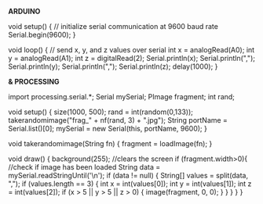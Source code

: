 **ARDUINO**

void setup() {
  // initialize serial communication at 9600 baud rate
  Serial.begin(9600);
}

void loop() {
  // send x, y, and z values over serial
  int x = analogRead(A0);
  int y = analogRead(A1);
  int z = digitalRead(2);
  Serial.println(x);
  Serial.println(",");
  Serial.println(y);
  Serial.println(",");
  Serial.println(z);
  delay(1000);
}


**& PROCESSING**

import processing.serial.*;
Serial mySerial;
PImage fragment;
int rand;

void setup() {
  size(1000, 500);
  rand = int(random(0,133)); 
  takerandomimage("frag_" + nf(rand, 3) + ".jpg"); 
  String portName = Serial.list()[0];
  mySerial = new Serial(this, portName, 9600);
}

void takerandomimage(String fn) {
   fragment = loadImage(fn); 
}

void draw() {
  background(255); //clears the screen
  if (fragment.width>0){ //check if image has been loaded
    String data = mySerial.readStringUntil('\n');
    if (data != null) {
      String[] values = split(data, ",");
      if (values.length == 3) {
        int x = int(values[0]);
        int y = int(values[1]);
        int z = int(values[2]);
        if (x > 5 || y > 5 || z > 0) {
          image(fragment, 0, 0);
        }
      }
    }
  }
}
